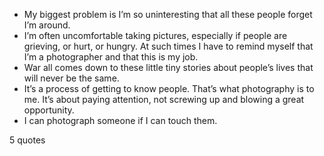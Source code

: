  - My biggest problem is I’m so uninteresting that all these people forget I’m around.
 - I’m often uncomfortable taking pictures, especially if people are grieving, or hurt, or hungry. At such times I have to remind myself that I’m a photographer and that this is my job.
 - War all comes down to these little tiny stories about people’s lives that will never be the same.
 - It’s a process of getting to know people. That’s what photography is to me. It’s about paying attention, not screwing up and blowing a great opportunity.
 - I can photograph someone if I can touch them.

5 quotes